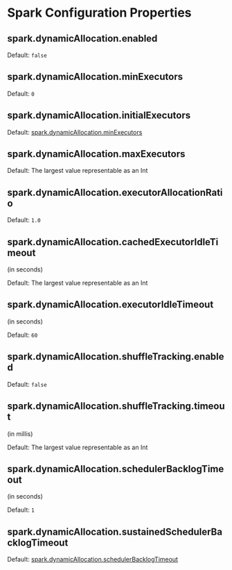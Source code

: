 # Spark Configuration Properties

## <span id="spark.dynamicAllocation.enabled"><span id="DYN_ALLOCATION_ENABLED"> spark.dynamicAllocation.enabled

Default: `false`

## <span id="spark.dynamicAllocation.minExecutors"><span id="DYN_ALLOCATION_MIN_EXECUTORS"> spark.dynamicAllocation.minExecutors

Default: `0`

## <span id="spark.dynamicAllocation.initialExecutors"><span id="DYN_ALLOCATION_INITIAL_EXECUTORS"> spark.dynamicAllocation.initialExecutors

Default: [spark.dynamicAllocation.minExecutors](#DYN_ALLOCATION_MIN_EXECUTORS)

## <span id="spark.dynamicAllocation.maxExecutors"><span id="DYN_ALLOCATION_MAX_EXECUTORS"> spark.dynamicAllocation.maxExecutors

Default: The largest value representable as an Int

## <span id="spark.dynamicAllocation.executorAllocationRatio"><span id="DYN_ALLOCATION_EXECUTOR_ALLOCATION_RATIO"> spark.dynamicAllocation.executorAllocationRatio

Default: `1.0`

## <span id="spark.dynamicAllocation.cachedExecutorIdleTimeout"><span id="DYN_ALLOCATION_CACHED_EXECUTOR_IDLE_TIMEOUT"> spark.dynamicAllocation.cachedExecutorIdleTimeout

(in seconds)

Default: The largest value representable as an Int

## <span id="spark.dynamicAllocation.executorIdleTimeout"><span id="DYN_ALLOCATION_EXECUTOR_IDLE_TIMEOUT"> spark.dynamicAllocation.executorIdleTimeout

(in seconds)

Default: `60`

## <span id="spark.dynamicAllocation.shuffleTracking.enabled"><span id="DYN_ALLOCATION_SHUFFLE_TRACKING_ENABLED"> spark.dynamicAllocation.shuffleTracking.enabled

Default: `false`

## <span id="spark.dynamicAllocation.shuffleTracking.timeout"><span id="DYN_ALLOCATION_SHUFFLE_TRACKING_TIMEOUT"> spark.dynamicAllocation.shuffleTracking.timeout

(in millis)

Default: The largest value representable as an Int

## <span id="spark.dynamicAllocation.schedulerBacklogTimeout"><span id="DYN_ALLOCATION_SCHEDULER_BACKLOG_TIMEOUT"> spark.dynamicAllocation.schedulerBacklogTimeout

(in seconds)

Default: `1`

## <span id="spark.dynamicAllocation.sustainedSchedulerBacklogTimeout"><span id="DYN_ALLOCATION_SUSTAINED_SCHEDULER_BACKLOG_TIMEOUT"> spark.dynamicAllocation.sustainedSchedulerBacklogTimeout

Default: [spark.dynamicAllocation.schedulerBacklogTimeout](#DYN_ALLOCATION_SCHEDULER_BACKLOG_TIMEOUT)

